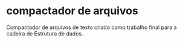 # compactador de arquivos

Compactador de arquivos de texto criado como trabalho final para a cadeira de Estrutura de dados.

